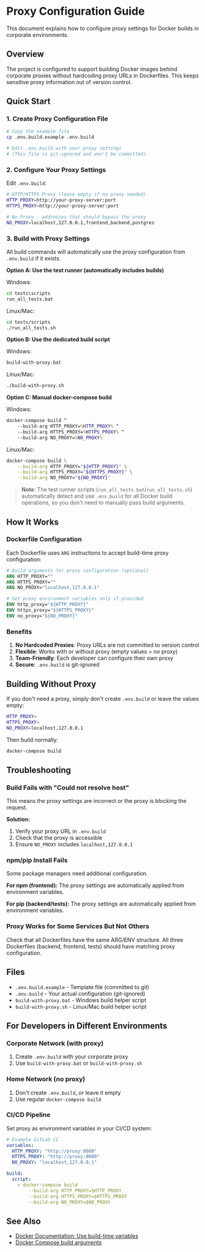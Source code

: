 # Proxy Configuration Guide

This document explains how to configure proxy settings for Docker builds in corporate environments.

## Overview

The project is configured to support building Docker images behind corporate proxies without hardcoding proxy URLs in Dockerfiles. This keeps sensitive proxy information out of version control.

## Quick Start

### 1. Create Proxy Configuration File

```bash
# Copy the example file
cp .env.build.example .env.build

# Edit .env.build with your proxy settings
# (This file is git-ignored and won't be committed)
```

### 2. Configure Your Proxy Settings

Edit `.env.build`:

```bash
# HTTP/HTTPS Proxy (leave empty if no proxy needed)
HTTP_PROXY=http://your-proxy-server:port
HTTPS_PROXY=http://your-proxy-server:port

# No Proxy - addresses that should bypass the proxy
NO_PROXY=localhost,127.0.0.1,frontend,backend,postgres
```

### 3. Build with Proxy Settings

All build commands will automatically use the proxy configuration from `.env.build` if it exists.

**Option A: Use the test runner (automatically includes builds)**

Windows:
```cmd
cd tests\scripts
run_all_tests.bat
```

Linux/Mac:
```bash
cd tests/scripts
./run_all_tests.sh
```

**Option B: Use the dedicated build script**

Windows:
```cmd
build-with-proxy.bat
```

Linux/Mac:
```bash
./build-with-proxy.sh
```

**Option C: Manual docker-compose build**

Windows:
```cmd
docker-compose build ^
    --build-arg HTTP_PROXY=%HTTP_PROXY% ^
    --build-arg HTTPS_PROXY=%HTTPS_PROXY% ^
    --build-arg NO_PROXY=%NO_PROXY%
```

Linux/Mac:
```bash
docker-compose build \
    --build-arg HTTP_PROXY="${HTTP_PROXY}" \
    --build-arg HTTPS_PROXY="${HTTPS_PROXY}" \
    --build-arg NO_PROXY="${NO_PROXY}"
```

> **Note**: The test runner scripts (`run_all_tests.bat`/`run_all_tests.sh`) automatically detect and use `.env.build` for all Docker build operations, so you don't need to manually pass build arguments.

## How It Works

### Dockerfile Configuration

Each Dockerfile uses `ARG` instructions to accept build-time proxy configuration:

```dockerfile
# Build arguments for proxy configuration (optional)
ARG HTTP_PROXY=""
ARG HTTPS_PROXY=""
ARG NO_PROXY="localhost,127.0.0.1"

# Set proxy environment variables only if provided
ENV http_proxy="${HTTP_PROXY}"
ENV https_proxy="${HTTPS_PROXY}"
ENV no_proxy="${NO_PROXY}"
```

### Benefits

1. **No Hardcoded Proxies**: Proxy URLs are not committed to version control
2. **Flexible**: Works with or without proxy (empty values = no proxy)
3. **Team-Friendly**: Each developer can configure their own proxy
4. **Secure**: `.env.build` is git-ignored

## Building Without Proxy

If you don't need a proxy, simply don't create `.env.build` or leave the values empty:

```bash
HTTP_PROXY=
HTTPS_PROXY=
NO_PROXY=localhost,127.0.0.1
```

Then build normally:
```bash
docker-compose build
```

## Troubleshooting

### Build Fails with "Could not resolve host"

This means the proxy settings are incorrect or the proxy is blocking the request.

**Solution:**
1. Verify your proxy URL in `.env.build`
2. Check that the proxy is accessible
3. Ensure `NO_PROXY` includes `localhost,127.0.0.1`

### npm/pip Install Fails

Some package managers need additional configuration.

**For npm (frontend):**
The proxy settings are automatically applied from environment variables.

**For pip (backend/tests):**
The proxy settings are automatically applied from environment variables.

### Proxy Works for Some Services But Not Others

Check that all Dockerfiles have the same ARG/ENV structure. All three Dockerfiles (backend, frontend, tests) should have matching proxy configuration.

## Files

- `.env.build.example` - Template file (committed to git)
- `.env.build` - Your actual configuration (git-ignored)
- `build-with-proxy.bat` - Windows build helper script
- `build-with-proxy.sh` - Linux/Mac build helper script

## For Developers in Different Environments

### Corporate Network (with proxy)

1. Create `.env.build` with your corporate proxy
2. Use `build-with-proxy.bat` or `build-with-proxy.sh`

### Home Network (no proxy)

1. Don't create `.env.build`, or leave it empty
2. Use regular `docker-compose build`

### CI/CD Pipeline

Set proxy as environment variables in your CI/CD system:

```yaml
# Example GitLab CI
variables:
  HTTP_PROXY: "http://proxy:8080"
  HTTPS_PROXY: "http://proxy:8080"
  NO_PROXY: "localhost,127.0.0.1"

build:
  script:
    - docker-compose build
        --build-arg HTTP_PROXY=$HTTP_PROXY
        --build-arg HTTPS_PROXY=$HTTPS_PROXY
        --build-arg NO_PROXY=$NO_PROXY
```

## See Also

- [Docker Documentation: Use build-time variables](https://docs.docker.com/build/building/variables/)
- [Docker Compose build arguments](https://docs.docker.com/compose/compose-file/build/#args)
